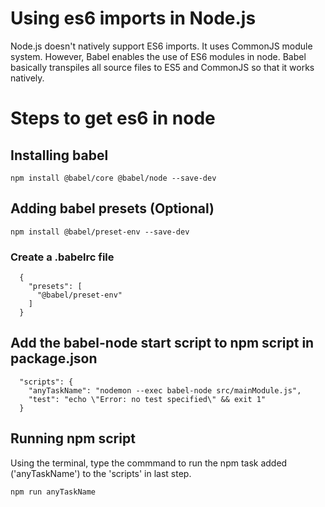 # Using es6 imports in Node.js
Node.js doesn't natively support ES6 imports. It uses CommonJS module system. However, Babel enables the use of ES6 modules in node. Babel basically transpiles all source files to ES5 and CommonJS so that it works natively.

# Steps to get es6 in node

## Installing babel

```npm install @babel/core @babel/node --save-dev```

## Adding babel presets (Optional)

```npm install @babel/preset-env --save-dev```

### Create a .babelrc file

```
  {
    "presets": [
      "@babel/preset-env"
    ]
  }
```

## Add the babel-node start script to npm script in package.json
```
  "scripts": {
    "anyTaskName": "nodemon --exec babel-node src/mainModule.js",
    "test": "echo \"Error: no test specified\" && exit 1"
  }
```

## Running npm script
Using the terminal, type the commmand to run the npm task added ('anyTaskName') to the 'scripts' in last step.

```npm run anyTaskName```

